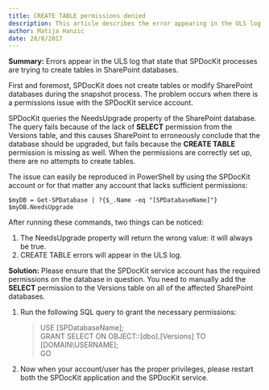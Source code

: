 ```yaml
---
title: CREATE TABLE permissions denied
description: This article describes the error appearing in the ULS log that states that SPDocKit processes are trying to create tables in SharePoint databases.
author: Matija Hanzic  
date: 28/8/2017
---
```


__Summary:__ Errors appear in the ULS log that state that SPDocKit processes are trying to create tables in SharePoint databases.

First and foremost, SPDocKit does not create tables or modify SharePoint databases during the snapshot process. The problem occurs when there is a permissions issue with the SPDocKit service account.

SPDocKit queries the NeedsUpgrade property of the SharePoint database. The query fails because of the lack of __SELECT__ permission from the Versions table, and this causes SharePoint to erroneously conclude that the database should be upgraded, but fails because the __CREATE TABLE__ permission is missing as well. When the permissions are correctly set up, there are no attempts to create tables.

The issue can easily be reproduced in PowerShell by using the SPDocKit account or for that matter any account that lacks sufficient permissions:

    $myDB = Get-SPDatabase | ?{$_.Name -eq "[SPDatabaseName]"}
    $myDB.NeedsUpgrade

After running these commands, two things can be noticed:
1. The NeedsUpgrade property will return the wrong value: it will always be true.
2. CREATE TABLE errors will appear in the ULS log.

__Solution:__ Please ensure that the SPDocKit service account has the required permissions on the database in question. You need to manually add the __SELECT__ permission to the Versions table on all of the affected SharePoint databases. 

1. Run the following SQL query to grant the necessary permissions:
      
      > USE [SPDatabaseName];  
      > GRANT SELECT ON OBJECT::[dbo].[Versions] TO [DOMAIN\USERNAME];  
      > GO

2. Now when your account/user has the proper privileges, please restart both the SPDocKit application and the SPDocKit service.


 